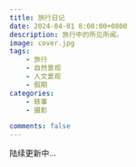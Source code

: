 ```yaml
---
title: 旅行日记
date: 2024-04-01 8:00:00+0800
description: 旅行中的所见所闻。
image: cover.jpg
tags: 
    - 旅行
    - 自然景观
    - 人文景观
    - 假期
categories:
    - 轶事
    - 摄影

comments: false
---
```


陆续更新中...